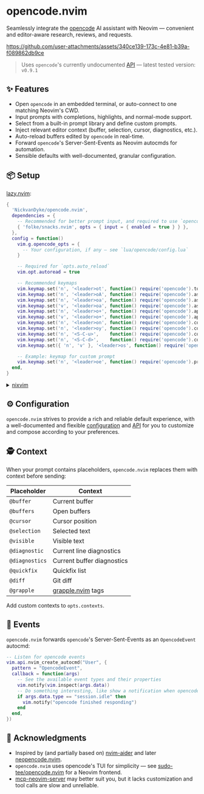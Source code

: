 # opencode.nvim

Seamlessly integrate the [opencode](https://github.com/sst/opencode) AI assistant with Neovim — convenient and editor-aware research, reviews, and requests. 

https://github.com/user-attachments/assets/340ce139-173c-4e81-b39a-f089862db9ce

> Uses `opencode`'s currently undocumented [API](https://github.com/sst/opencode/blob/dev/packages/opencode/src/server/server.ts) — latest tested version: `v0.9.1`

## ✨ Features

- Open `opencode` in an embedded terminal, or auto-connect to one matching Neovim's CWD.
- Input prompts with completions, highlights, and normal-mode support.
- Select from a built-in prompt library and define custom prompts.
- Inject relevant editor context (buffer, selection, cursor, diagnostics, etc.).
- Auto-reload buffers edited by `opencode` in real-time.
- Forward `opencode`'s Server-Sent-Events as Neovim autocmds for automation.
- Sensible defaults with well-documented, granular configuration.

## 📦 Setup

[lazy.nvim](https://github.com/folke/lazy.nvim):

```lua
{
  'NickvanDyke/opencode.nvim',
  dependencies = {
    -- Recommended for better prompt input, and required to use `opencode.nvim`'s embedded terminal — otherwise optional
    { 'folke/snacks.nvim', opts = { input = { enabled = true } } },
  },
  config = function()
    vim.g.opencode_opts = {
      -- Your configuration, if any — see `lua/opencode/config.lua`
    }

    -- Required for `opts.auto_reload`
    vim.opt.autoread = true

    -- Recommended keymaps
    vim.keymap.set('n', '<leader>ot', function() require('opencode').toggle() end, { desc = 'Toggle opencode' })
    vim.keymap.set('n', '<leader>oA', function() require('opencode').ask() end, { desc = 'Ask opencode' })
    vim.keymap.set('n', '<leader>oa', function() require('opencode').ask('@cursor: ') end, { desc = 'Ask opencode about this' })
    vim.keymap.set('v', '<leader>oa', function() require('opencode').ask('@selection: ') end, { desc = 'Ask opencode about selection' })
    vim.keymap.set('n', '<leader>o+', function() require('opencode').append_prompt('@buffer') end, { desc = 'Add buffer to prompt' })
    vim.keymap.set('v', '<leader>o+', function() require('opencode').append_prompt('@selection') end, { desc = 'Add selection to prompt' })
    vim.keymap.set('n', '<leader>on', function() require('opencode').command('session_new') end, { desc = 'New opencode session' })
    vim.keymap.set('n', '<leader>oy', function() require('opencode').command('messages_copy') end, { desc = 'Copy last opencode response' })
    vim.keymap.set('n', '<S-C-u>',    function() require('opencode').command('messages_half_page_up') end, { desc = 'Messages half page up' })
    vim.keymap.set('n', '<S-C-d>',    function() require('opencode').command('messages_half_page_down') end, { desc = 'Messages half page down' })
    vim.keymap.set({ 'n', 'v' }, '<leader>os', function() require('opencode').select() end, { desc = 'Select opencode prompt' })

    -- Example: keymap for custom prompt
    vim.keymap.set('n', '<leader>oe', function() require('opencode').prompt('Explain @cursor and its context') end, { desc = 'Explain this code' })
  end,
}
```

<details>
<summary><a href="https://github.com/nix-community/nixvim">nixvim</a></summary>

```nix
programs.nixvim = {
  extraPlugins = [
    pkgs.vimPlugins.opencode-nvim
  ];
  keymaps = [
    { key = "<leader>ot"; action = "<cmd>lua require('opencode').toggle()<CR>"; }
    { key = "<leader>oa"; action = "<cmd>lua require('opencode').ask()<CR>"; mode = "n"; }
    { key = "<leader>oa"; action = "<cmd>lua require('opencode').ask('@selection: ')<CR>"; mode = "v"; }
    { key = "<leader>oe"; action = "<cmd>lua require('opencode').select_prompt()<CR>"; mode = ["n" "v"]; }
    { key = "<leader>on"; action = "<cmd>lua require('opencode').command('session_new')<CR>"; }
  ];
};
```
</details>

## ⚙️ Configuration

`opencode.nvim` strives to provide a rich and reliable default experience, with a well-documented and flexible [configuration](./lua/opencode/config.lua#L45) and [API](./lua/opencode.lua) for you to customize and compose according to your preferences.

## 🕵️ Context

When your prompt contains placeholders, `opencode.nvim` replaces them with context before sending:

| Placeholder | Context |
| - | - |
| `@buffer` | Current buffer |
| `@buffers` | Open buffers |
| `@cursor` | Cursor position |
| `@selection` | Selected text |
| `@visible` | Visible text |
| `@diagnostic` | Current line diagnostics |
| `@diagnostics` | Current buffer diagnostics |
| `@quickfix` | Quickfix list |
| `@diff` | Git diff |
| `@grapple` | [grapple.nvim](https://github.com/cbochs/grapple.nvim) tags |

Add custom contexts to `opts.contexts`.

## 👀 Events

`opencode.nvim` forwards `opencode`'s Server-Sent-Events as an `OpencodeEvent` autocmd:

```lua
-- Listen for opencode events
vim.api.nvim_create_autocmd("User", {
  pattern = "OpencodeEvent",
  callback = function(args)
    -- See the available event types and their properties
    vim.notify(vim.inspect(args.data))
    -- Do something interesting, like show a notification when opencode finishes responding
    if args.data.type == "session.idle" then
      vim.notify("opencode finished responding")
    end
  end,
})
```

## 🙏 Acknowledgments

- Inspired by (and partially based on) [nvim-aider](https://github.com/GeorgesAlkhouri/nvim-aider) and later [neopencode.nvim](https://github.com/loukotal/neopencode.nvim).
- `opencode.nvim` uses opencode's TUI for simplicity — see [sudo-tee/opencode.nvim](https://github.com/sudo-tee/opencode.nvim) for a Neovim frontend.
- [mcp-neovim-server](https://github.com/bigcodegen/mcp-neovim-server) may better suit you, but it lacks customization and tool calls are slow and unreliable.
